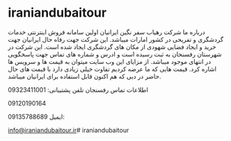 # iraniandubaitour


درباره ما
شرکت رهیاب سفر نگین ایرانیان اولین سامانه فروش اینترنتی خدمات گردشگری و تفریحی در کشور امارات میباشد. این شرکت جهت رفاه حال ایرانیان جهت خرید و ایجاد فضایی شهودی از مکان های گردشگری ایجاد شده است. این شرکت در شهرستان رفسنحان به ثبت رسیده است و ادرس و شماره های تماس جهت پاسخگویی در انتهای موجود میباشد. از مزایای این وب سایت میتوان به قیمت ها و سرویس ها اشاره کرد. قیمت هایی که ما عرضه کردیم تفاوت خیلی زیادی دارد با قیمت های حال حاضر در دبی که هم اکنون قابل استفاده برای ایرانیان میباشد.

اطلاعات تماس
رفسنجان
تلفن پشتیبانی:
09323411001

09120190164

09135788689
ایمیل:

info@iraniandubaitour.ir# iraniandubaitour
